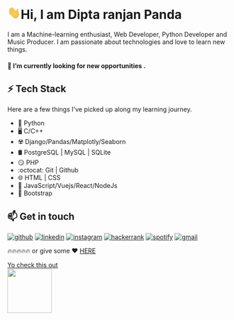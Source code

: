 
# <img src="https://raw.githubusercontent.com/ABSphreak/ABSphreak/master/gifs/Hi.gif" width="30px">Hi, I am Dipta ranjan Panda 

I am a Machine-learning enthusiast, Web Developer, Python Developer and Music Producer. I am passionate about technologies and love to learn new things.

#### 🔭 I’m currently looking for new opportunities .


## ⚡ Tech Stack

Here are a few things I've picked up along my learning journey.

* 🐍 Python  
* 🖥 C/C++
* ☢️ Django/Pandas/Matplotly/Seaborn
* 🛢️ PostgreSQL | MySQL | SQLite 
* 😏 PHP
* :octocat: Git | Github
* 🌐 HTML | CSS
* 💠 JavaScript/Vuejs/React/NodeJs
* 📱 Bootstrap

## 📫 Get in touch

[<img src='https://cdn.jsdelivr.net/npm/simple-icons@3.0.1/icons/github.svg' alt='github' height='40'>](https://github.com/https://github.com/wlommusic)  [<img src='https://cdn.jsdelivr.net/npm/simple-icons@3.0.1/icons/linkedin.svg' alt='linkedin' height='40'>](https://www.linkedin.com/in/https://www.linkedin.com/in/dipta-panda//)  [<img src='https://cdn.jsdelivr.net/npm/simple-icons@3.0.1/icons/instagram.svg' alt='instagram' height='40'>](https://www.instagram.com/https://instagram.com/wlom_music/)  [<img src='https://cdn.jsdelivr.net/npm/simple-icons@3.0.1/icons/hackerrank.svg' alt='hackerrank' height='40'>](https://www.hackerrank.com/diptapanda7)  [<img src='https://cdn.jsdelivr.net/npm/simple-icons@3.0.1/icons/spotify.svg' alt='spotify' height='40'>](https://open.spotify.com/artist/3VAsl4hVBSwi1Z2Ysb9kuf?si=oJ-E0d63SHyBBr6XFK0aqQ)  [<img src='https://cdn.jsdelivr.net/npm/simple-icons@3.0.1/icons/gmail.svg' alt='gmail' height='40'>](diptapanda7@gmail.com)  
    
🔥🔥🔥🔥🔥 or give some ♥  [HERE](https://wlommusic.github.io/music_streaming/) 



[Yo check this out](https://open.spotify.com/artist/3VAsl4hVBSwi1Z2Ysb9kuf?si=oJ-E0d63SHyBBr6XFK0aqQ)
<br>
<img src="https://media.giphy.com/media/tqfS3mgQU28ko/giphy.gif" width="100px" height="100px">


 

